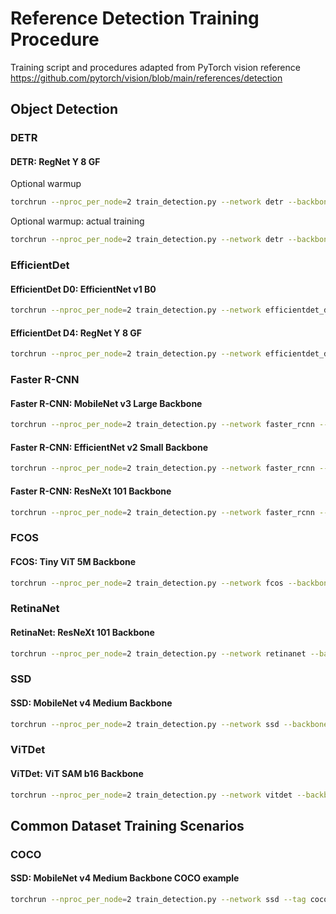 # Reference Detection Training Procedure

Training script and procedures adapted from PyTorch vision reference
<https://github.com/pytorch/vision/blob/main/references/detection>

## Object Detection

### DETR

#### DETR: RegNet Y 8 GF

Optional warmup

```sh
torchrun --nproc_per_node=2 train_detection.py --network detr --backbone regnet_y_8g --backbone-epoch 0 --freeze-backbone --opt adamw --lr 0.0001 --freeze-backbone-bn --batch-size 8 --epochs 2 --wd 0.0001 --clip-grad-norm 0.1 --fast-matmul
```

Optional warmup: actual training

```sh
torchrun --nproc_per_node=2 train_detection.py --network detr --backbone regnet_y_8g --backbone-epoch 0 --opt adamw --lr 0.0001 --backbone-lr 0.00001 --lr-scheduler cosine --freeze-backbone-bn --batch-size 8 --epochs 300 --wd 0.0001 --clip-grad-norm 0.1 --fast-matmul --resume-epoch 0
```

### EfficientDet

#### EfficientDet D0: EfficientNet v1 B0

```sh
torchrun --nproc_per_node=2 train_detection.py --network efficientdet_d0 --backbone efficientnet_v1_b0 --backbone-epoch 0 --freeze-backbone --lr 0.08 --lr-scheduler cosine --warmup-epochs 2 --freeze-backbone-bn --batch-size 32 --epochs 300 --wd 0.00004 --clip-grad-norm 10 --amp --compile
```

#### EfficientDet D4: RegNet Y 8 GF

```sh
torchrun --nproc_per_node=2 train_detection.py --network efficientdet_d4 --backbone regnet_y_8g --backbone-epoch 0 --freeze-backbone --lr 0.08 --lr-scheduler cosine --warmup-epochs 2 --freeze-backbone-bn --batch-size 8 --epochs 300 --wd 0.00004 --clip-grad-norm 10 --amp --compile
```

### Faster R-CNN

#### Faster R-CNN: MobileNet v3 Large Backbone

```sh
torchrun --nproc_per_node=2 train_detection.py --network faster_rcnn --backbone mobilenet_v3_large --backbone-param 1 --backbone-epoch 0 --freeze-backbone --lr 0.02 --lr-scheduler step --lr-step-size 5 --lr-step-gamma 0.93 --freeze-backbone-bn --batch-size 16 --epochs 100
```

#### Faster R-CNN: EfficientNet v2 Small Backbone

```sh
torchrun --nproc_per_node=2 train_detection.py --network faster_rcnn --backbone efficientnet_v2_s --backbone-epoch 0 --freeze-backbone --lr 0.02 --lr-scheduler step --lr-step-size 5 --lr-step-gamma 0.93 --freeze-backbone-bn --batch-size 16 --epochs 100 --fast-matmul --compile
```

#### Faster R-CNN: ResNeXt 101 Backbone

```sh
torchrun --nproc_per_node=2 train_detection.py --network faster_rcnn --backbone resnext_101 --backbone-epoch 0 --freeze-backbone --lr 0.02 --lr-scheduler step --lr-step-size 5 --lr-step-gamma 0.93 --freeze-backbone-bn --batch-size 16 --epochs 100 --amp --compile
```

### FCOS

#### FCOS: Tiny ViT 5M Backbone

```sh
torchrun --nproc_per_node=2 train_detection.py --network fcos --backbone tiny_vit_5m --backbone-epoch 0 --lr 0.01 --lr-scheduler step --lr-step-size 15 --lr-step-gamma 0.1 --freeze-backbone-bn --batch-size 16 --epochs 32 --wd 0.0001 --amp
```

### RetinaNet

#### RetinaNet: ResNeXt 101 Backbone

```sh
torchrun --nproc_per_node=2 train_detection.py --network retinanet --backbone resnext_101 --backbone-epoch 0 --freeze-backbone --lr 0.01 --lr-scheduler step --lr-step-size 5 --lr-step-gamma 0.93 --batch-size 16 --epochs 100 --amp --compile
```

### SSD

#### SSD: MobileNet v4 Medium Backbone

```sh
torchrun --nproc_per_node=2 train_detection.py --network ssd --backbone mobilenet_v4_m --backbone-param 1 --backbone-epoch 0 --freeze-backbone-stages 4 --lr 0.015 --lr-scheduler cosine --batch-size 128 --epochs 300 --wd 0.00002
```

### ViTDet

#### ViTDet: ViT SAM b16 Backbone

```sh
torchrun --nproc_per_node=2 train_detection.py --network vitdet --backbone vit_sam_b16 --backbone-epoch 0 --opt adamw --lr 0.0001 --lr-scheduler cosine --lr-cosine-min 1e-7 --batch-size 8 --warmup-epochs 2 --epochs 100 --wd 0.1 --norm-wd 0 --clip-grad-norm 1 --amp --compile --layer-decay 0.7
```

## Common Dataset Training Scenarios

### COCO

#### SSD: MobileNet v4 Medium Backbone COCO example

```sh
torchrun --nproc_per_node=2 train_detection.py --network ssd --tag coco --backbone mobilenet_v4_m --backbone-epoch 0 --lr 0.015 --lr-scheduler cosine --batch-size 64 --epochs 300 --wd 0.00002 --fast-matmul --compile --data-path ~/Datasets/cocodataset/train2017 --val-path ~/Datasets/cocodataset/val2017 --coco-json-path ~/Datasets/cocodataset/annotations/instances_train2017.json --coco-val-json-path ~/Datasets/cocodataset/annotations/instances_val2017.json --class-file public_datasets_metadata/coco-classes.txt
```
